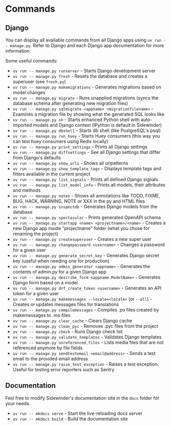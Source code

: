 # Commands

## Django

You can display all available commands from all Django apps using `uv run -- manage.py`. Refer
to Django and each Django app documentation for more information.

Some useful commands:

* `uv run -- manage.py runserver` - Starts Django development server
* `uv run -- manage.py fresh` - Resets the database and creates a superuser (see `fresh.py`)
* `uv run -- manage.py makemigrations` - Generates migrations based on model changes
* `uv run -- manage.py migrate` - Runs unapplied migrations (syncs the database schema after generating new migration files)
* `uv run -- manage.py sqlmigrate <appname> <migrationfilename>` - Examines a migration file by showing what the generated SQL looks like
* `uv run -- manage.py sh` - Starts enhanced Python shell with auto-imported models and Django context (IPython is default in Sidewinder)
* `uv run -- manage.py dbshell` - Starts db shell (like PostgreSQL's psql)
* `uv run -- manage.py run_huey` - Starts Huey consumers (this way you can test huey consumers using Redis locally)
* `uv run -- manage.py print_settings` - Prints all Django settings
* `uv run -- manage.py diffsettings` - See all Django settings that differ from Django's defaults
* `uv run -- manage.py show_urls` - Shows all urlpatterns
* `uv run -- manage.py show_template_tags` - Displays template tags and filters available in the current project
* `uv run -- manage.py list_signals` - Prints all defined Django signals
* `uv run -- manage.py list_model_info` - Prints all models, their attributes and methods
* `uv run -- manage.py notes` - Shows all annotations like TODO, FIXME, BUG, HACK, WARNING, NOTE or XXX in the py and HTML files
* `uv run -- manage.py inspectdb` - Generates Django models from the database
* `uv run -- manage.py spectacular` - Prints generated OpenAPI schema
* `uv run -- manage.py startapp <name> <projectname>/<name>` - Creates a new Django app inside "projectname" folder (what you chose for renaming the project)
* `uv run -- manage.py createsuperuser` - Creates a new super user
* `uv run -- manage.py changepassword <username>` - Changes a password for a given user
* `uv run -- manage.py generate_secret_key` - Generates Django secret key (useful when needing one for production)
* `uv run -- manage.py admin_generator <appname>` - Generates the contents of admin.py for a given Django app
* `uv run -- manage.py describe_form <appname.ModelName>` - Generates Django form based on a model
* `uv run -- manage.py drf_create_token <username>` - Generates an API token for a given user
* `uv run -- manage.py makemessages --locale=<locale>` (or `--all`) - Creates or updates messages files for translations
* `uv run -- manage.py compilemessages` - Compiles .po files created by makemessages to .mo files
* `uv run -- manage.py clear_cache` - Clears Django cache
* `uv run -- manage.py clean_pyc` - Removes .pyc files from the project
* `uv run -- manage.py check` - Runs Django check list
* `uv run -- manage.py validate_templates` - Validates Django templates
* `uv run -- manage.py unreferenced_files` - Lists media files that are not referenced anymore by file fields
* `uv run -- manage.py sendtestemail <email@address>` - Sends a test email to the provided email address
* `uv run -- manage.py raise_test_exception` - Raises a test exception. Useful for testing error reporters such as Sentry

## Documentation

Feel free to modify Sidewinder's documentation site in the `docs` folder for your needs.

* `uv run -- mkdocs serve` - Start the live-reloading docs server
* `uv run -- mkdocs build` - Build the documentation site
